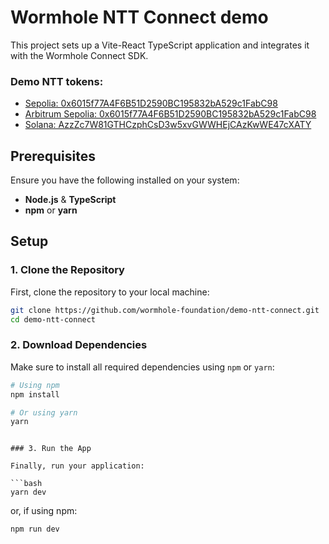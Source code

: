 # Wormhole NTT Connect demo

This project sets up a Vite-React TypeScript application and integrates it with the Wormhole Connect SDK.

### Demo NTT tokens:
- [Sepolia: 0x6015f77A4F6B51D2590BC195832bA529c1FabC98](https://sepolia.etherscan.io/token/0x6015f77A4F6B51D2590BC195832bA529c1FabC98)
- [Arbitrum Sepolia: 0x6015f77A4F6B51D2590BC195832bA529c1FabC98](https://sepolia.arbiscan.io/address/0x6015f77A4F6B51D2590BC195832bA529c1FabC98)
- [Solana: AzzZc7W81GTHCzphCsD3w5xvGWWHEjCAzKwWE47cXATY](https://explorer.solana.com/address/AzzZc7W81GTHCzphCsD3w5xvGWWHEjCAzKwWE47cXATY?cluster=devnet)

## Prerequisites

Ensure you have the following installed on your system:

- **Node.js** & **TypeScript**
- **npm** or **yarn**

## Setup

### 1. Clone the Repository

First, clone the repository to your local machine:

```bash
git clone https://github.com/wormhole-foundation/demo-ntt-connect.git
cd demo-ntt-connect
```

### 2. Download Dependencies

Make sure to install all required dependencies using `npm` or `yarn`:

```bash
# Using npm
npm install

# Or using yarn
yarn
```
```

### 3. Run the App

Finally, run your application:

```bash
yarn dev
```

or, if using npm:

```bash
npm run dev
```